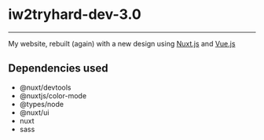 # iw2tryhard-dev-3.0
---
My website, rebuilt (again) with a new design using [Nuxt.js](https://nuxt.com/) and [Vue.js](https://vuejs.org/)

## Dependencies used
* @nuxt/devtools
* @nuxtjs/color-mode
* @types/node
* @nuxt/ui
* nuxt
* sass
